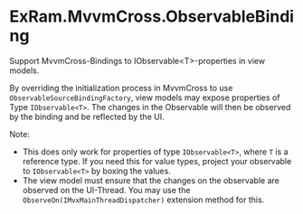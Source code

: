 ExRam.MvvmCross.ObservableBinding
=================================

Support MvvmCross-Bindings to IObservable&lt;T>-properties in view models.

By overriding the initialization process in MvvmCross to use <code>ObservableSourceBindingFactory</code>, view models may expose properties of Type <code>IObservable&lt;T></code>. The changes in the Observable will then be observed by the binding and be reflected by the UI.

Note:
- This does only work for properties of type <code>IObservable&lt;T></code>, where <code>T</code> is a reference type. If you need this for value types, project your observable to <code>IObservable&lt;T></code> by boxing the values.
- The view model must ensure that the changes on the observable are observed on the UI-Thread. You may use the <code>ObserveOn(IMvxMainThreadDispatcher)</code> extension method for this.

